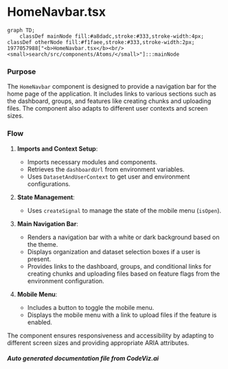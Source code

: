 # HomeNavbar.tsx

```mermaid
graph TD;
    classDef mainNode fill:#a8dadc,stroke:#333,stroke-width:4px;
classDef otherNode fill:#f1faee,stroke:#333,stroke-width:2px;
1977057988["<b>HomeNavbar.tsx</b><br/><small>search/src/components/Atoms/</small>"]:::mainNode

```
### Purpose
The `HomeNavbar` component is designed to provide a navigation bar for the home page of the application. It includes links to various sections such as the dashboard, groups, and features like creating chunks and uploading files. The component also adapts to different user contexts and screen sizes.

### Flow
1. **Imports and Context Setup**:
   - Imports necessary modules and components.
   - Retrieves the `dashboardUrl` from environment variables.
   - Uses `DatasetAndUserContext` to get user and environment configurations.

2. **State Management**:
   - Uses `createSignal` to manage the state of the mobile menu (`isOpen`).

3. **Main Navigation Bar**:
   - Renders a navigation bar with a white or dark background based on the theme.
   - Displays organization and dataset selection boxes if a user is present.
   - Provides links to the dashboard, groups, and conditional links for creating chunks and uploading files based on feature flags from the environment configuration.

4. **Mobile Menu**:
   - Includes a button to toggle the mobile menu.
   - Displays the mobile menu with a link to upload files if the feature is enabled.

The component ensures responsiveness and accessibility by adapting to different screen sizes and providing appropriate ARIA attributes.

##### Auto generated documentation file from CodeViz.ai
